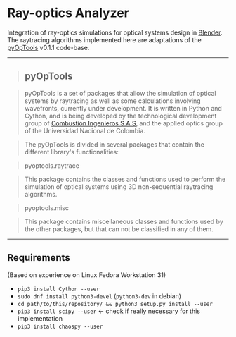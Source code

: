 # Ray-optics Analyzer

Integration of ray-optics simulations for optical systems design in [Blender](https://www.blender.org/).
The raytracing algorithms implemented here are adaptations of the [pyOpTools](https://github.com/cihologramas/pyoptools) v0.1.1 code-base.

---

>## pyOpTools

>pyOpTools is a set of packages that allow the simulation of optical systems by raytracing as well as some calculations involving wavefronts, currently under development. It is written in Python and Cython, and is being developed by the technological development group of [Combustión Ingenieros S.A.S](http://www.cihologramas.com), and the applied optics group of the Universidad Nacional de Colombia.

>The pyOpTools is divided in several packages that contain the different library's functionalities:

>    pyoptools.raytrace

>This package contains the classes and functions used to perform the simulation of optical systems using 3D non-sequential raytracing algorithms.

>    pyoptools.misc

>This package contains miscellaneous classes and functions used by the other packages, but that can not be classified in any of them.

---

## Requirements
(Based on experience on Linux Fedora Workstation 31)

* `pip3 install Cython --user`
* `sudo dnf install python3-devel` (`python3-dev` in debian)
* `cd path/to/this/repository/ && python3 setup.py install --user`
* `pip3 install scipy --user` <- check if really necessary for this implementation
* `pip3 install chaospy --user`
